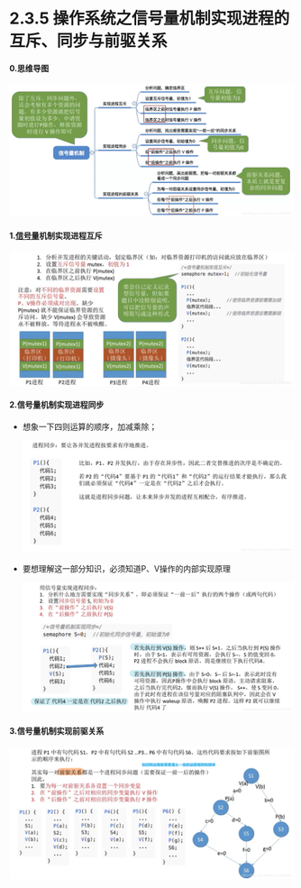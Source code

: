 # 2.3.5 操作系统之信号量机制实现进程的互斥、同步与前驱关系

#### 0.思维导图

![d904176015aff631977da4811d3aa955](./pictures/d904176015aff631977da4811d3aa955.png)

#### 1.[信号量](https://so.csdn.net/so/search?q=信号量&spm=1001.2101.3001.7020)机制实现进程互斥

![8b25e2c254ffaddde1222b7aa93c437d](./pictures/8b25e2c254ffaddde1222b7aa93c437d.png)

#### 2.信号量机制实现进程同步

- 想象一下四则运算的顺序，加减乘除；

  ![aeadd0a9c26ce53ffa2809ff00f49e82](./pictures/aeadd0a9c26ce53ffa2809ff00f49e82.png)

- 要想理解这一部分知识，必须知道P、V操作的内部实现原理

  ![02bc9b6e96624e6898cf099a58873ae7](./pictures/02bc9b6e96624e6898cf099a58873ae7.png)

#### 3.信号量机制实现前驱关系

![0d8e5038beee6e721849c0c02824ecea](./pictures/0d8e5038beee6e721849c0c02824ecea.png)